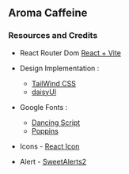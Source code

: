 ## Aroma Caffeine

### Resources and Credits

- React Router Dom [React + Vite](https://reactrouter.com/home)
- Design Implementation :

  - [TailWind CSS](https://tailwindcss.com/)
  - [daisyUI](https://daisyui.com/)

- Google Fonts :

  - [Dancing Script](https://fonts.google.com/specimen/Dancing+Script)
  - [Poppins](https://fonts.google.com/specimen/Poppins)

- Icons - [React Icon](https://react-icons.github.io/react-icons/)
- Alert - [SweetAlerts2](https://sweetalert2.github.io/)
